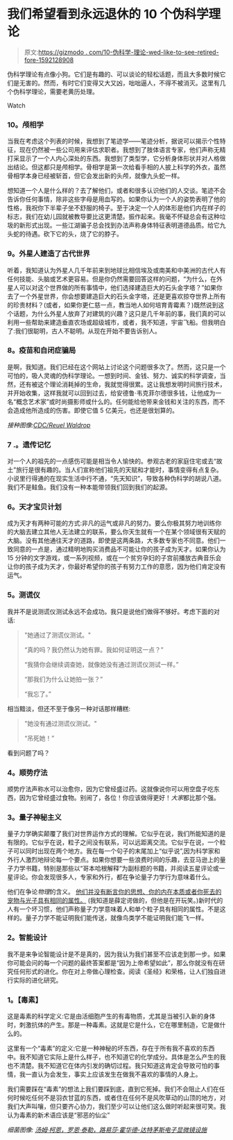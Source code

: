 # 我们希望看到永远退休的 10 个伪科学理论

> 原文:[https://gizmodo . com/10-伪科学-理论-wed-like-to-see-retired-fore-1592128908](https://gizmodo.com/10-pseudo-science-theories-wed-like-to-see-retired-fore-1592128908)

伪科学理论有点像小狗。它们是有趣的、可以谈论的轻松话题，而且大多数时候它们是无害的。然而，有时它们变得又大又凶，咄咄逼人，不得不被消灭。这里有几个伪科学理论，需要老黄历处理。

Watch

### 10。颅相学

当我在考虑这个列表的时候，我想到了笔迹学——笔迹分析，据说可以揭示个性特征，现在仍然被一些公司用来评估求职者。我想到了肢体语言专家，他们声称无精打采显示了一个人内心深处的东西。我想到了类型学，它分析身体形状并对人格做出结论。但这都只是颅相学。骨相学是第一次给看手相的人披上科学的外衣，虽然骨相学本身已经被斩首，但它会发出新的头颅，就像九头蛇一样。

想知道一个人是什么样的？去了解他们，或者和很多认识他们的人交谈。笔迹不会告诉你任何事情，除非这些字母是用血写的。如果你认为一个人的姿势表明了他的性格，我祝你下半辈子坐不舒服的椅子。至于决定一个人的体形是他们内在样子的标志，我们在幼儿园就被教导要比这更清楚。振作起来。我毫不怀疑总会有这种垃圾的新形式出现。一些江湖骗子总会找到办法声称身体特征表明道德品质。给它九头蛇的待遇。砍下它的头，烧了它的脖子。

### **9。外星人建造了古代世界**

听着，我知道认为外星人几千年前来到地球比相信埃及或南美和中美洲的古代人有任何技能、头脑或艺术更容易。但是你仍然需要回答这样的问题，“为什么，在外星人可以对这个世界做的所有事情中，他们选择建造巨大的石头金字塔？”如果你去了一个外星世界，你会想要建造巨大的石头金字塔，还是更喜欢掠夺世界上所有的珍贵材料？(或者，如果你更仁慈一点，教当地人如何培育青霉素？)既然说到这个话题，为什么外星人放弃了对建筑的兴趣？这只是几千年前的事，我们真的可以利用一些帮助来建造垂直农场或超级城市，或者，我不知道，宇宙飞船。但我明白了:我们很聪明，古人不聪明。从现在开始不要告诉别人。

### **8。疫苗和自闭症骗局**

是啊，我知道。我们已经在这个网站上讨论这个问题很多次了。然而，这只是一个可怕的，吸人灵魂的伪科学理论。一想到时间、金钱、努力、诚实的科学调查，当然，还有被这个理论消耗掉的生命，我就觉得很累。这让我想发明时间旅行技术，并开始收集，这样我就可以回到过去，给安德鲁·韦克菲尔德很多钱，让他成为一名“概念艺术家”或时尚摄影师或什么的。任何能给他带来金钱和关注的东西，而不会造成他所造成的伤害。即使它值 5 亿美元，也还是很划算的。

*接种图像:*[*CDC/Reuel Waldrop*](http://phil.cdc.gov/phil/detail.asp?id=1661)

### 7 .**。遗传记忆**

对一个人的祖先的一点感伤可能是相当令人愉快的。参观古老的家庭住宅或去“故土”旅行是很有趣的。当人们宣称他们祖先的天赋和才能时，事情变得有点复杂。小说里行得通的在现实生活中行不通，“先天知识”，导致各种伪科学的胡说八道。我们不是鲑鱼。我们没有一种本能带领我们回到我们的起源。

### **6。天才宝贝计划**

成为天才有两种可能的方式:非凡的运气或非凡的努力。要么你极其努力地训练你的大脑去建立其他人无法建立的联系，要么你天生就有一个在某个领域很有天赋的大脑。没有其他通往天才的道路，即使是这两条路，大多数专家也不同意。他们一致同意的一点是，通过精明地购买消费品不可能让你的孩子成为天才。如果你认为 15 分钟的文字游戏，或一系列视频，或在一个贫穷孕妇的子宫前播放古典音乐会让你的孩子成为天才，你最好希望你的孩子有努力工作的意愿，因为他们肯定没有运气。

### **5。测谎仪**

我并不是说测谎仪测试永远不会成功。我只是说他们做得不够好。考虑下面的对话:

> "她通过了测谎仪测试。"
> 
> “真的吗？我仍然认为她有罪。我如何证明这一点？”
> 
> “我猜你会继续调查她，就像她没有通过测谎仪测试一样。”
> 
> “那我们为什么让她拍一张？”
> 
> “我忘了。”

相当黯淡，但还不至于像另一种对话那样糟糕:

> "她没有通过测谎仪测试。"
> 
> “吊死她！”

看到问题了吗？

### **4。顺势疗法**

顺势疗法声称水可以治愈你，因为它曾经盛过药。这就像说你可以用空盘子吃东西，因为它曾经盛过食物。别闹了，各位！你应该做得更好！*大家*都比那个强。

### **3。量子神秘主义**

量子力学确实颠覆了我们对世界运作方式的理解。它似乎在说，我们所能知道的是有限的。它似乎在说，粒子之间没有联系，可以远距离交流。它似乎在说，一个粒子可以同时出现在两个地方。我在每一个句子的末尾加上“似乎说”,因为科学家和外行人激烈地辩论每一个要点。如果你想要一些浪费时间的乐趣，去亚马逊上的量子力学书籍，特别是那些以“哥本哈根解释”为副标题的书籍，并阅读五星评论或一星评论。你会发现很多人，专家和外行，都在争论量子力学行为意味着什么。

他们在争论*物理*的含义。 [他们并没有断言你的思想、你的内在本质或者你死去的宠物与光子具有相同的属性。](https://gizmodo.com/10-scientific-ideas-that-scientists-wish-you-would-stop-1591309822) (我知道是薛定谔做的，但他是在开玩笑。)新时代的人有一个坏习惯，他们声称量子力学意味着人和单个粒子具有相同的属性。不是这样的。量子力学不能证明我们能传送，就像鸟类学不能证明我们能飞一样。

### **2。智能设计**

我不是来争论智能设计是不是真的，因为我认为我们甚至不应该走到那一步。如果你可能会问的每一个问题的最终答案都是“因为上帝希望如此”，那么你就没有在研究任何形式的进化。你在对上帝做心理检查。阅读《圣经》和荣格，让人们独自进行实际的进化研究。

### **1。【毒素】**

这是毒素的科学定义:它是由活细胞产生的有毒物质，尤其是当被引入新的身体时，刺激抗体的产生。那是一种毒素。这就是它是什么，它在哪里制造，它是做什么的。

这里有一个“毒素”的定义:它是一种神秘的坏东西，存在于所有我不喜欢的东西中。我不知道它实际上是什么样子，也不知道它的化学成分。具体是怎么产生的我也不清楚。我不知道它在体内引发的确切过程。我只知道这肯定会导致可怕的事情，我一直认为会发生，事实上应该发生在做我不喜欢的事情的人身上。

我们需要踩在“毒素”的想法上我们要踩到底，直到它死掉。我们不会阻止人们在任何时候吃任何不是羽衣甘蓝的东西，或者住在任何不是风吹草动的山顶的地方，对我们大声叫嚷，但只要齐心协力，我们至少可以让他们这么做时听起来很可笑。我认为毒素的新术语应该是“邪恶的仙尘”

*细菌图像:* [*汤姆·柯恩，罗恩·泰勒，路易莎·霍华德-达特茅斯电子显微镜设施*](http://remf.dartmouth.edu/imagesindex.html)